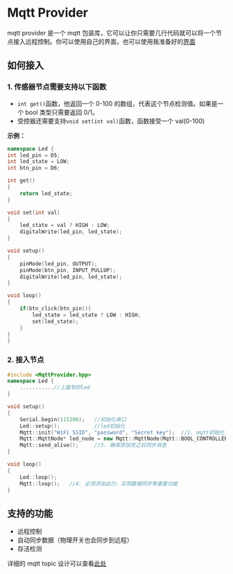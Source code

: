 # Mqtt Provider

mqtt provider 是一个 mqtt 包装库，它可以让你只需要几行代码就可以将一个节点接入远程控制。你可以使用自己的界面，也可以使用我准备好的[界面](https://github.com/N0I0C0K/smart-home-front)

## 如何接入

### 1. 传感器节点需要支持以下函数

- `int get()`函数，他返回一个 0-100 的数组，代表这个节点检测值。如果是一个 bool 类型只需要返回 0/1。
- 受控器还需要支持`void set(int val)`函数，函数接受一个 val(0-100)

**示例：**

```c++
namespace Led {
int led_pin = D5;
int led_state = LOW;
int btn_pin = D6;

int get()
{
    return led_state;
}

void set(int val)
{
    led_state = val ? HIGH : LOW;
    digitalWrite(led_pin, led_state);
}

void setup()
{
    pinMode(led_pin, OUTPUT);
    pinMode(btn_pin, INPUT_PULLUP);
    digitalWrite(led_pin, led_state);
}

void loop()
{
    if(btn_click(btn_pin)){
        led_state = led_state ? LOW : HIGH;
        set(led_state);
    }
}
}
```

### 2. 接入节点

```c++
#include <MqttProvider.hpp>
namespace Led {
    ...........//上面写的led
}

void setup()
{
    Serial.begin(115200);   //初始化串口
    Led::setup();           //led初始化
    Mqtt::init("WiFi SSID", "password", "Secret key");  //1. mqtt初始化
    Mqtt::MqttNode* led_node = new Mqtt::MqttNode(Mqtt::BOOL_CONTROLLER, "灯光", "厨房", Led::get, Led::set);   //2. 添加一个节点
    Mqtt::send_alive();     //3. 确保添加完之后同步消息
}

void loop()
{
    Led::loop();
    Mqtt::loop();   //4. 必须添加此行，实现数据同步等重要功能
}
```

## 支持的功能

- 远程控制
- 自动同步数据（物理开关也会同步到远程）
- 存活检测

详细的 mqtt topic 设计可以查看[此处](./mqtt%20design.md)

